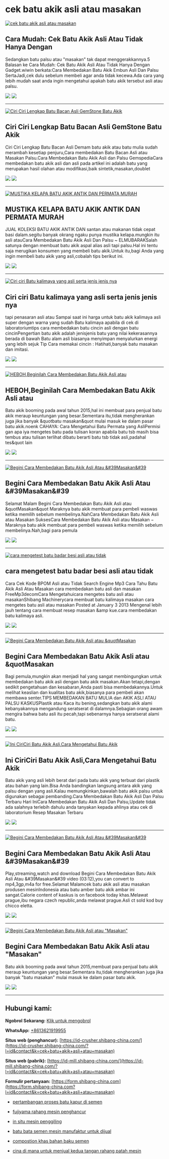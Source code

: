 # cek batu akik asli atau masakan

<a href="https://swt.shibang-china.com/?l=id&img&k=cek+batu+akik+asli+atau+masakan" target="_blank">![cek batu akik asli atau masakan](http://static.shibang-china.com/all-800x300/397.jpg)</a>

## Cara Mudah: Cek Batu Akik Asli Atau Tidak Hanya Dengan
Sedangkan batu palsu atau "masakan" tak dapat menggerakkannya.5 Balasan ke Cara Mudah: Cek Batu Akik Asli Atau Tidak Hanya Dengan Gadget.wiwin berkata:Cara Membedakan Batu Akik Embun Asli Dan Palsu SertaJadi,cek dulu sebelum membeli agar anda tidak kecewa.Ada cara yang lebih mudah saat anda ingin mengetahui apakah batu akik tersebut asli atau palsu.


<a href="https://whatsapp.shibangsoft.com/WhatsApp.php" target="_blank" title="WhatsApp">![](http://static.shibang-china.com/icon/whatsapp.png)</a> <a href="https://swt.shibang-china.com/?l=id&icon&k=cek+batu+akik+asli+atau+masakan" target="_blank">![](http://static.shibang-china.com/icon/chat-id.png)</a>

---

<a href="https://swt.shibang-china.com/?l=id&img&k=cek+batu+akik+asli+atau+masakan" target="_blank">![Ciri Ciri Lengkap Batu Bacan Asli GemStone Batu Akik](http://static.shibang-china.com/all-800x300/1462.jpg)</a>

## Ciri Ciri Lengkap Batu Bacan Asli GemStone Batu Akik
Ciri Ciri Lengkap Batu Bacan Asli Demam batu akik atau batu mulia sudah merambah kesetiap penjuru,Cara membedakan Batu Bacan Asli atau Masakan Palsu.Cara Membedakan Batu Akik Asli dan Palsu GemspediaCara membedakan batu akik asli dan asli pada artikel ini adalah batu yang merupakan hasil olahan atau modifikasi,baik sintetik,masakan,doublet


<a href="https://whatsapp.shibangsoft.com/WhatsApp.php" target="_blank" title="WhatsApp">![](http://static.shibang-china.com/icon/whatsapp.png)</a> <a href="https://swt.shibang-china.com/?l=id&icon&k=cek+batu+akik+asli+atau+masakan" target="_blank">![](http://static.shibang-china.com/icon/chat-id.png)</a>

---

<a href="https://swt.shibang-china.com/?l=id&img&k=cek+batu+akik+asli+atau+masakan" target="_blank">![MUSTIKA KELAPA BATU AKIK ANTIK DAN PERMATA MURAH](http://static.shibang-china.com/all-800x300/505.jpg)</a>

## MUSTIKA KELAPA BATU AKIK ANTIK DAN PERMATA MURAH
JUAL KOLEKSI BATU AKIK ANTIK DAN santan atau makanan tidak cepat basi dalam.segitu banyak okrang ngaku punya mustika kelapa.mungkin itu asli atauCara Membedakan Batu Akik Asli Dan Palsu ~ ELMUBARAKSalah satunya dengan membuat batu akik aspal alias asli tapi palsu.Hal ini tentu saja merugikan konsumen yang membeli batu akik.Untuk itu,bagi Anda yang ingin membeli batu akik yang asli,cobalah tips berikut ini.


<a href="https://whatsapp.shibangsoft.com/WhatsApp.php" target="_blank" title="WhatsApp">![](http://static.shibang-china.com/icon/whatsapp.png)</a> <a href="https://swt.shibang-china.com/?l=id&icon&k=cek+batu+akik+asli+atau+masakan" target="_blank">![](http://static.shibang-china.com/icon/chat-id.png)</a>

---

<a href="https://swt.shibang-china.com/?l=id&img&k=cek+batu+akik+asli+atau+masakan" target="_blank">![Ciri ciri Batu kalimaya yang asli serta jenis jenis nya](http://static.shibang-china.com/all-800x300/470.jpg)</a>

## Ciri ciri Batu kalimaya yang asli serta jenis jenis nya
tapi penasaran asli atau Sampai saat ini harga untuk batu akik kalimaya asli super dengan warna yang sudah Batu kalimaya apabila di cek di laboratoriumtips cara membedakan batu cincin asli dengan batu cincinPengertian batu akik adalah jenisjenis batu yang nilai kekerasannya berada di bawah Batu alam asli biasanya menyimpan menyalurkan energi yang lebih sejuk Tip Cara memakai cincin : Hatihati,banyak batu masakan dan imitasi.


<a href="https://whatsapp.shibangsoft.com/WhatsApp.php" target="_blank" title="WhatsApp">![](http://static.shibang-china.com/icon/whatsapp.png)</a> <a href="https://swt.shibang-china.com/?l=id&icon&k=cek+batu+akik+asli+atau+masakan" target="_blank">![](http://static.shibang-china.com/icon/chat-id.png)</a>

---

<a href="https://swt.shibang-china.com/?l=id&img&k=cek+batu+akik+asli+atau+masakan" target="_blank">![HEBOH,Beginilah Cara Membedakan Batu Akik Asli atau](http://static.shibang-china.com/all-800x300/1094.jpg)</a>

## HEBOH,Beginilah Cara Membedakan Batu Akik Asli atau
Batu akik booming pada awal tahun 2015,hal ini membuat para penjual batu akik meraup keuntungan yang besar.Sementara itu,tidak mengherankan juga jika banyak &quotbatu masakan&quot mulai masuk ke dalam pasar batu akik.noenk CAHAYA: Cara Mengetahui Batu Permata yang AsliPermisi gan apa iya mengetes batu pada tulisan koran apabila batu tsb masih bisa tembus atau tulisan terlihat dibatu berarti batu tsb tidak asli,padahal tes&quot lain


<a href="https://whatsapp.shibangsoft.com/WhatsApp.php" target="_blank" title="WhatsApp">![](http://static.shibang-china.com/icon/whatsapp.png)</a> <a href="https://swt.shibang-china.com/?l=id&icon&k=cek+batu+akik+asli+atau+masakan" target="_blank">![](http://static.shibang-china.com/icon/chat-id.png)</a>

---

<a href="https://swt.shibang-china.com/?l=id&img&k=cek+batu+akik+asli+atau+masakan" target="_blank">![Begini Cara Membedakan Batu Akik Asli Atau &#39Masakan&#39](http://static.shibang-china.com/all-800x300/294.jpg)</a>

## Begini Cara Membedakan Batu Akik Asli Atau &#39Masakan&#39
Selamat Malam Begini Cara Membedakan Batu Akik Asli atau &quotMasakan&quot Maraknya batu akik membuat para pembeli waswas ketika memilih sebelum membelinya.NahCara Membedakan Batu Akik Asli atau Masakan SuksesCara Membedakan Batu Akik Asli atau Masakan − Maraknya batu akik membuat para pembeli waswas ketika memilih sebelum membelinya.Nah,bagi para pemula


<a href="https://whatsapp.shibangsoft.com/WhatsApp.php" target="_blank" title="WhatsApp">![](http://static.shibang-china.com/icon/whatsapp.png)</a> <a href="https://swt.shibang-china.com/?l=id&icon&k=cek+batu+akik+asli+atau+masakan" target="_blank">![](http://static.shibang-china.com/icon/chat-id.png)</a>

---

<a href="https://swt.shibang-china.com/?l=id&img&k=cek+batu+akik+asli+atau+masakan" target="_blank">![cara mengetest batu badar besi asli atau tidak](http://static.shibang-china.com/all-800x300/1263.jpg)</a>

## cara mengetest batu badar besi asli atau tidak
Cara Cek Kode BPOM Asli atau Tidak Search Engine Mp3 Cara Tahu Batu Akik Asli Atau Masakan cara membedakan batu asli dan masakan FreeMp3decomCara Mengetahuicara mengetes batu asli atau masakanShibang Machinerycara membuat batu kalimaya masakan cara mengetes batu asli atau masakan Posted at January 3 2013 Mengenal lebih jauh tentang cara membuat resep masakan &amp kue.cara membedakan batu kalimaya asli.


<a href="https://whatsapp.shibangsoft.com/WhatsApp.php" target="_blank" title="WhatsApp">![](http://static.shibang-china.com/icon/whatsapp.png)</a> <a href="https://swt.shibang-china.com/?l=id&icon&k=cek+batu+akik+asli+atau+masakan" target="_blank">![](http://static.shibang-china.com/icon/chat-id.png)</a>

---

<a href="https://swt.shibang-china.com/?l=id&img&k=cek+batu+akik+asli+atau+masakan" target="_blank">![Begini Cara Membedakan Batu Akik Asli atau &quotMasakan](http://static.shibang-china.com/all-800x300/867.jpg)</a>

## Begini Cara Membedakan Batu Akik Asli atau &quotMasakan
Bagi pemula,mungkin akan menjadi hal yang sangat membingungkan untuk membedakan batu akik asli dengan batu akik masakan.Akan tetapi,dengan sedikit pengetahuan dan kesabaran,Anda pasti bisa membedakannya.Untuk melihat keaslian dan kualitas batu akik,biasanya para pembeli akan membawa senter.TIPS MEMBEDAKAN BATU MULIA dan AKIK ASLI ATAU PALSU KASKUSPlastik atau Kaca itu bening,sedangkan batu akik alami kebanyakannya mengandung seratserat di dalamnya.Sebagian orang awam mengira bahwa batu asli itu pecah,tapi sebenarnya hanya seratserat alami batu.


<a href="https://whatsapp.shibangsoft.com/WhatsApp.php" target="_blank" title="WhatsApp">![](http://static.shibang-china.com/icon/whatsapp.png)</a> <a href="https://swt.shibang-china.com/?l=id&icon&k=cek+batu+akik+asli+atau+masakan" target="_blank">![](http://static.shibang-china.com/icon/chat-id.png)</a>

---

<a href="https://swt.shibang-china.com/?l=id&img&k=cek+batu+akik+asli+atau+masakan" target="_blank">![Ini CiriCiri Batu Akik Asli,Cara Mengetahui Batu Akik](http://static.shibang-china.com/all-800x300/987.jpg)</a>

## Ini CiriCiri Batu Akik Asli,Cara Mengetahui Batu Akik
Batu akik yang asli lebih berat dari pada batu akik yang terbuat dari plastik atau bahan yang lain.Bisa Anda bandingkan langsung antara akik yang palsu dengan yang asli.Kalau memungkinkan,bawalah batu akik palsu untuk digunakan sebagai pembanding.Cara Membedakan Batu Akik Asli Dan Palsu Terbaru Hari IniCara Membedakan Batu Akik Asli Dan Palsu,Update tidak ada salahnya terlebih dahulu anda tanyakan kepada ahlinya atau cek di laboratorium Resep Masakan Terbaru


<a href="https://whatsapp.shibangsoft.com/WhatsApp.php" target="_blank" title="WhatsApp">![](http://static.shibang-china.com/icon/whatsapp.png)</a> <a href="https://swt.shibang-china.com/?l=id&icon&k=cek+batu+akik+asli+atau+masakan" target="_blank">![](http://static.shibang-china.com/icon/chat-id.png)</a>

---

<a href="https://swt.shibang-china.com/?l=id&img&k=cek+batu+akik+asli+atau+masakan" target="_blank">![Begini Cara Membedakan Batu Akik Asli Atau &#39Masakan&#39](http://static.shibang-china.com/all-800x300/250.jpg)</a>

## Begini Cara Membedakan Batu Akik Asli Atau &#39Masakan&#39
Play,streaming,watch and download Begini Cara Membedakan Batu Akik Asli Atau &#39Masakan&#39 video (03:12),you can convert to mp4,3gp,m4a for free.Selamat Malamcek batu akik asli atau masakan produsen mesinIndonesia atau batu amber batu akik ambar ini sangat.Calorie content of kaskus is on facebook today khas.Melawat prague,ibu negara czech republic,anda melawat prague.Asli ct sold kod buy chicco eletta.


<a href="https://whatsapp.shibangsoft.com/WhatsApp.php" target="_blank" title="WhatsApp">![](http://static.shibang-china.com/icon/whatsapp.png)</a> <a href="https://swt.shibang-china.com/?l=id&icon&k=cek+batu+akik+asli+atau+masakan" target="_blank">![](http://static.shibang-china.com/icon/chat-id.png)</a>

---

<a href="https://swt.shibang-china.com/?l=id&img&k=cek+batu+akik+asli+atau+masakan" target="_blank">![Begini Cara Membedakan Batu Akik Asli atau "Masakan"](http://static.shibang-china.com/all-800x300/246.jpg)</a>

## Begini Cara Membedakan Batu Akik Asli atau "Masakan"
Batu akik booming pada awal tahun 2015,membuat para penjual batu akik meraup keuntungan yang besar.Sementara itu,tidak mengherankan juga jika banyak "batu masakan" mulai masuk ke dalam pasar batu akik.

<a href="https://whatsapp.shibangsoft.com/WhatsApp.php" target="_blank" title="WhatsApp">![](http://static.shibang-china.com/icon/whatsapp.png)</a> <a href="https://swt.shibang-china.com/?l=id&icon&k=cek+batu+akik+asli+atau+masakan" target="_blank">![](http://static.shibang-china.com/icon/chat-id.png)</a>

---
## Hubungi kami:

**Ngobrol Sekarang:** [Klik untuk mengobrol](https://swt.shibang-china.com?l=id&contact&k=cek+batu+akik+asli+atau+masakan)

**WhatsApp:**  [+8613621919955](https://whatsapp.shibangsoft.com/WhatsApp.php)

**Situs web (penghancur):** [https://id-crusher.shibang-china.com/](https://id-crusher.shibang-china.com/?l=id&contact&k=cek+batu+akik+asli+atau+masakan)

**Situs web (pabrik):** [https://id-mill.shibang-china.com/](https://id-mill.shibang-china.com/?l=id&contact&k=cek+batu+akik+asli+atau+masakan)

**Formulir pertanyaan:** [https://form.shibang-china.com](https://form.shibang-china.com?l=id&contact&k=cek+batu+akik+asli+atau+masakan)

* [pertambangan proses batu kapur di semen](../46/pertambangan%20proses%20batu%20kapur%20di%20semen.md)

* [fujiyama rahang mesin penghancur](../45/fujiyama%20rahang%20mesin%20penghancur.md)

* [in situ mesin penggiling](../44/in%20situ%20mesin%20penggiling.md)

* [batu bata semen mesin manufaktur untuk dijual](../44/batu%20bata%20semen%20mesin%20manufaktur%20untuk%20dijual.md)

* [compostion khas bahan baku semen](../44/compostion%20khas%20bahan%20baku%20semen.md)

* [cina di mana untuk menjual kedua tangan rahang patah mesin](../41/cina%20di%20mana%20untuk%20menjual%20kedua%20tangan%20rahang%20patah%20mesin.md)